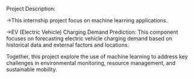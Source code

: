 Project Description:

->This internship project focus on  machine learning applications.

->EV (Electric Vehicle) Charging Demand Prediction: This component focuses on forecasting electric vehicle charging demand based on historical data and external factors and locations.

Together, this project explore the use of machine learning to address key challenges in environmental monitoring, resource management, and sustainable mobility.
